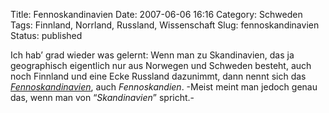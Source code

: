 Title: Fennoskandinavien
Date: 2007-06-06 16:16
Category: Schweden
Tags: Finnland, Norrland, Russland, Wissenschaft
Slug: fennoskandinavien
Status: published

Ich hab’ grad wieder was gelernt: Wenn man zu Skandinavien, das ja
geographisch eigentlich nur aus Norwegen und Schweden besteht, auch noch
Finnland und eine Ecke Russland dazunimmt, dann nennt sich das
[*Fennoskandinavien*](http://de.wikipedia.org/wiki/Fennoskandinavien),
auch *Fennoskandien*. -Meist meint man jedoch genau das, wenn man von
“*Skandinavien*” spricht.-

